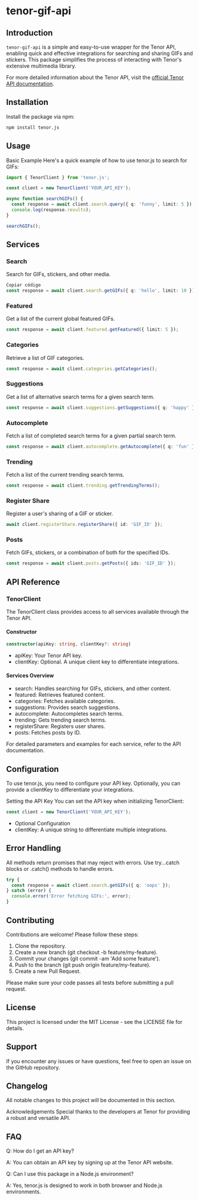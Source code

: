 # tenor-gif-api

## Introduction

`tenor-gif-api` is a simple and easy-to-use wrapper for the Tenor API, enabling quick and effective integrations for searching and sharing GIFs and stickers. This package simplifies the process of interacting with Tenor's extensive multimedia library.

For more detailed information about the Tenor API, visit the [official Tenor API documentation](https://tenor.com/gifapi).

## Installation

Install the package via npm:

```bash
npm install tenor.js
```

## Usage

Basic Example
Here's a quick example of how to use tenor.js to search for GIFs:

```typescript
import { TenorClient } from 'tenor.js';

const client = new TenorClient('YOUR_API_KEY');

async function searchGIFs() {
  const response = await client.search.query({ q: 'funny', limit: 5 });
  console.log(response.results);
}

searchGIFs();
```

## Services

### Search

Search for GIFs, stickers, and other media.

```typescript
Copiar código
const response = await client.search.getGIFs({ q: 'hello', limit: 10 });
```

### Featured

Get a list of the current global featured GIFs.

```typescript
const response = await client.featured.getFeatured({ limit: 5 });
```

### Categories

Retrieve a list of GIF categories.

```typescript
const response = await client.categories.getCategories();
```

### Suggestions

Get a list of alternative search terms for a given search term.

```typescript
const response = await client.suggestions.getSuggestions({ q: 'happy' });
```

### Autocomplete

Fetch a list of completed search terms for a given partial search term.

```typescript
const response = await client.autocomplete.getAutocomplete({ q: 'fun' });
```

### Trending

Fetch a list of the current trending search terms.

```typescript
const response = await client.trending.getTrendingTerms();
```

### Register Share

Register a user's sharing of a GIF or sticker.

```typescript
await client.registerShare.registerShare({ id: 'GIF_ID' });
```

### Posts

Fetch GIFs, stickers, or a combination of both for the specified IDs.

```typescript
const response = await client.posts.getPosts({ ids: 'GIF_ID' });
```

## API Reference

### TenorClient

The TenorClient class provides access to all services available through the Tenor API.

#### Constructor

```typescript
constructor(apiKey: string, clientKey?: string)
```

- apiKey: Your Tenor API key.
- clientKey: Optional. A unique client key to differentiate integrations.

#### Services Overview

- search: Handles searching for GIFs, stickers, and other content.
- featured: Retrieves featured content.
- categories: Fetches available categories.
- suggestions: Provides search suggestions.
- autocomplete: Autocompletes search terms.
- trending: Gets trending search terms.
- registerShare: Registers user shares.
- posts: Fetches posts by ID.

For detailed parameters and examples for each service, refer to the API documentation.

## Configuration

To use tenor.js, you need to configure your API key. Optionally, you can provide a clientKey to differentiate your integrations.

Setting the API Key
You can set the API key when initializing TenorClient:

```typescript
const client = new TenorClient('YOUR_API_KEY');
```

- Optional Configuration
- clientKey: A unique string to differentiate multiple integrations.

## Error Handling

All methods return promises that may reject with errors. Use try...catch blocks or .catch() methods to handle errors.

```typescript
try {
  const response = await client.search.getGIFs({ q: 'oops' });
} catch (error) {
  console.error('Error fetching GIFs:', error);
}
```

## Contributing

Contributions are welcome! Please follow these steps:

1. Clone the repository.
2. Create a new branch (git checkout -b feature/my-feature).
3. Commit your changes (git commit -am 'Add some feature').
4. Push to the branch (git push origin feature/my-feature).
5. Create a new Pull Request.

Please make sure your code passes all tests before submitting a pull request.

## License

This project is licensed under the MIT License - see the LICENSE file for details.

## Support

If you encounter any issues or have questions, feel free to open an issue on the GitHub repository.

## Changelog

All notable changes to this project will be documented in this section.

Acknowledgements
Special thanks to the developers at Tenor for providing a robust and versatile API.

## FAQ

Q: How do I get an API key?

A: You can obtain an API key by signing up at the Tenor API website.

Q: Can I use this package in a Node.js environment?

A: Yes, tenor.js is designed to work in both browser and Node.js environments.
